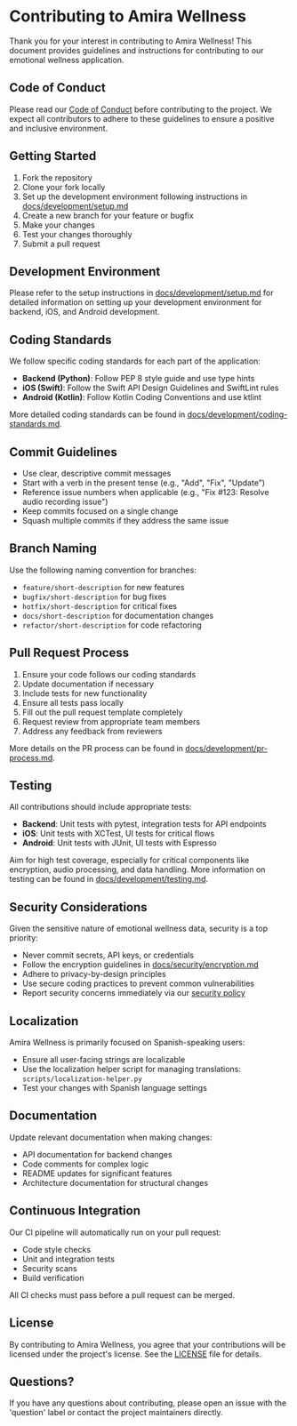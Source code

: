 # Contributing to Amira Wellness

Thank you for your interest in contributing to Amira Wellness! This document provides guidelines and instructions for contributing to our emotional wellness application.

## Code of Conduct

Please read our [Code of Conduct](CODE_OF_CONDUCT.md) before contributing to the project. We expect all contributors to adhere to these guidelines to ensure a positive and inclusive environment.

## Getting Started

1. Fork the repository
2. Clone your fork locally
3. Set up the development environment following instructions in [docs/development/setup.md](docs/development/setup.md)
4. Create a new branch for your feature or bugfix
5. Make your changes
6. Test your changes thoroughly
7. Submit a pull request

## Development Environment

Please refer to the setup instructions in [docs/development/setup.md](docs/development/setup.md) for detailed information on setting up your development environment for backend, iOS, and Android development.

## Coding Standards

We follow specific coding standards for each part of the application:

- **Backend (Python)**: Follow PEP 8 style guide and use type hints
- **iOS (Swift)**: Follow the Swift API Design Guidelines and SwiftLint rules
- **Android (Kotlin)**: Follow Kotlin Coding Conventions and use ktlint

More detailed coding standards can be found in [docs/development/coding-standards.md](docs/development/coding-standards.md).

## Commit Guidelines

- Use clear, descriptive commit messages
- Start with a verb in the present tense (e.g., "Add", "Fix", "Update")
- Reference issue numbers when applicable (e.g., "Fix #123: Resolve audio recording issue")
- Keep commits focused on a single change
- Squash multiple commits if they address the same issue

## Branch Naming

Use the following naming convention for branches:

- `feature/short-description` for new features
- `bugfix/short-description` for bug fixes
- `hotfix/short-description` for critical fixes
- `docs/short-description` for documentation changes
- `refactor/short-description` for code refactoring

## Pull Request Process

1. Ensure your code follows our coding standards
2. Update documentation if necessary
3. Include tests for new functionality
4. Ensure all tests pass locally
5. Fill out the pull request template completely
6. Request review from appropriate team members
7. Address any feedback from reviewers

More details on the PR process can be found in [docs/development/pr-process.md](docs/development/pr-process.md).

## Testing

All contributions should include appropriate tests:

- **Backend**: Unit tests with pytest, integration tests for API endpoints
- **iOS**: Unit tests with XCTest, UI tests for critical flows
- **Android**: Unit tests with JUnit, UI tests with Espresso

Aim for high test coverage, especially for critical components like encryption, audio processing, and data handling. More information on testing can be found in [docs/development/testing.md](docs/development/testing.md).

## Security Considerations

Given the sensitive nature of emotional wellness data, security is a top priority:

- Never commit secrets, API keys, or credentials
- Follow the encryption guidelines in [docs/security/encryption.md](docs/security/encryption.md)
- Adhere to privacy-by-design principles
- Use secure coding practices to prevent common vulnerabilities
- Report security concerns immediately via our [security policy](SECURITY.md)

## Localization

Amira Wellness is primarily focused on Spanish-speaking users:

- Ensure all user-facing strings are localizable
- Use the localization helper script for managing translations: `scripts/localization-helper.py`
- Test your changes with Spanish language settings

## Documentation

Update relevant documentation when making changes:

- API documentation for backend changes
- Code comments for complex logic
- README updates for significant features
- Architecture documentation for structural changes

## Continuous Integration

Our CI pipeline will automatically run on your pull request:

- Code style checks
- Unit and integration tests
- Security scans
- Build verification

All CI checks must pass before a pull request can be merged.

## License

By contributing to Amira Wellness, you agree that your contributions will be licensed under the project's license. See the [LICENSE](LICENSE) file for details.

## Questions?

If you have any questions about contributing, please open an issue with the 'question' label or contact the project maintainers directly.